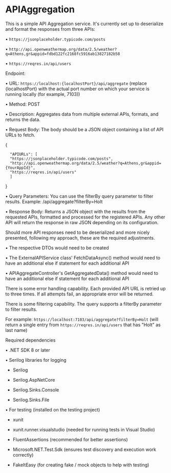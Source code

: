 # APIAggregation
This is a simple API Aggregation service. It's currently set up to deserialize and format the responses from three APIs:

  • `https://jsonplaceholder.typicode.com/posts`
  
  • `http://api.openweathermap.org/data/2.5/weather?q=Athens,gr&appid=fdbd122fc2168fc5916ab13827182b58`
  
  • `https://reqres.in/api/users`


Endpoint:

• URL: `https://localhost:{localhostPort}/api/aggregate` (replace {localhostPort} with the actual port number on which your service is running locally (for example, 7103))

• Method: POST

• Description: Aggregates data from multiple external APIs, formats, and returns the data.

• Request Body: The body should be a JSON object containing a list of API URLs to fetch.
  
  {
  
      "APIURLs": [
      "https://jsonplaceholder.typicode.com/posts",
      "http://api.openweathermap.org/data/2.5/weather?q=Athens,gr&appid={YourAppId}",
      "https://reqres.in/api/users"
      ]
  }

• Query Parameters: You can use the filterBy query parameter to filter results. Example: /api/aggregate?filterBy=Holt

• Response Body: Returns a JSON object with the results from the requested APIs, formatted and processed for the registered APIs. Any other API will return the response in raw JSON depending on its configuration.


Should more API responses need to be deserialized and more nicely presented, following my approach, these are the required adjustments.

• The respective DTOs would need to be created

• The ExternalAPIService class' FetchDataAsync() method would need to have an additional else if statement for each additional API

• APIAggregateController's GetAggregatedData() method would need to have an additional else if statement for each additional API


There is some error handling capability. Each provided API URL is retried up to three times. If all attempts fail, an appropriate error will be returned.


There is some filtering capability. The query supports a filterBy parameter to filter results.

For example: `https://localhost:7103/api/aggregate?filterBy=Holt` (will return a single entry from `https://reqres.in/api/users` that has "Holt" as last name)


Required dependencies

• .NET SDK 8 or later

• Serilog libraries for logging

  - Serilog
    
  - Serilog.AspNetCore
  
  - Serilog.Sinks.Console
  
  - Serilog.Sinks.File

• For testing (installed on the testing project)

  - xunit

  - xunit.runner.visualstudio (needed for running tests in Visual Studio)

  - FluentAssertions (recommended for better assertions)

  - Microsoft.NET.Test.Sdk (ensures test discovery and execution work correctly)

  - FakeItEasy (for creating fake / mock objects to help with testing)
